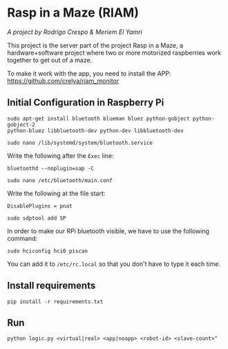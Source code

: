# Rasp in a Maze (RIAM)
*A project by Rodrigo Crespo & Meriem El Yamri*

This project is the server part of the project Rasp in a Maze, 
a hardware+software project where two or more motorized raspberries work together to get out of a maze.

To make it work with the app, you need to install the APP:
https://github.com/crelya/riam_monitor



## Initial Configuration in Raspberry Pi

```
sudo apt-get install bluetooth blueman bluez python-gobject python-gobject-2
python-bluez libbluetooth-dev python-dev libbluetooth-dev

sudo nano /lib/systemd/system/bluetooth.service
```
Write the following after the `Exec` line:
```
bluetoothd --noplugin=sap -C
```
````
sudo nano /etc/bluetooth/main.conf
````
Write the following at the file start:
```
DisablePlugins = pnat
```

```
sudo sdptool add SP
```
In order to make our RPi bluetooth visible, we have to use the following command:
```
sudo hciconfig hci0 piscan
```

You can add it to `/etc/rc.local` so that you don't have to type it each time.

## Install requirements
```
pip install -r requirements.txt
```

## Run
```
python logic.py <virtual|real> <app|noapp> <robot-id> <slave-count>"
```
